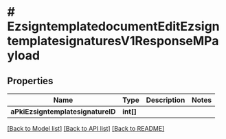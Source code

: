 # # EzsigntemplatedocumentEditEzsigntemplatesignaturesV1ResponseMPayload

## Properties

Name | Type | Description | Notes
------------ | ------------- | ------------- | -------------
**aPkiEzsigntemplatesignatureID** | **int[]** |  |

[[Back to Model list]](../../README.md#models) [[Back to API list]](../../README.md#endpoints) [[Back to README]](../../README.md)
